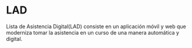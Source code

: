 # LAD
Lista de Asistencia Digital(LAD) consiste en un aplicación móvil y web que moderniza tomar la asistencia en un curso de una manera automática y digital.
